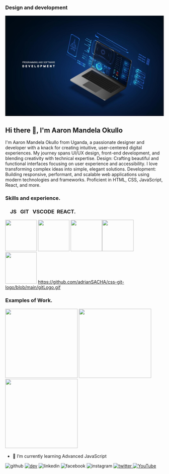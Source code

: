 ### Design and development
![Design and development](https://github.com/Aaron-Mandela-Okullo/Aaron-Mandela-Okullo/blob/main/banner.jpg)
## Hi there 👋, I'm Aaron Mandela Okullo

  I'm Aaron Mandela Okullo from Uganda, a passionate designer and developer with a knack for creating intuitive, user-centered digital experiences. My journey spans UI/UX design, front-end development, and blending creativity with technical expertise.
Design: Crafting beautiful and functional interfaces focusing on user experience and accessibility. I love transforming complex ideas into simple, elegant solutions.
Development: Building responsive, performant, and scalable web applications using modern technologies and frameworks. Proficient in HTML, CSS, JavaScript, React, and more.

### Skills and experience.
###    &nbsp; &nbsp; JS &nbsp;  GIT &nbsp; VSCODE&nbsp;  REACT.
<img src="https://camo.githubusercontent.com/9a9db11bf682066cca1dfc7a79306f13adcee2df86cf0b88f3f6d9486fefe1c2/68747470733a2f2f6d65646961332e67697068792e636f6d2f6d656469612f6c6e377a32655772696951416c6c6656636e2f323030772e77656270" width="100" height="100" /> <img src="https://camo.githubusercontent.com/ff8c16659c5be9471783b1d093383516e296e18306afdbc0f437bd7eb6ebe762/68747470733a2f2f692e67697068792e636f6d2f6d656469612f4b7a4a6b7a6a676766474e355079366e6b542f3230302e77656270" width="100" height="100" /> <img src="https://camo.githubusercontent.com/e1ada4548b12b723accb8d9bbe9dbda23267807464230504b47a199d62a6e8a1/68747470733a2f2f692e67697068792e636f6d2f6d656469612f49647941514a564e326b56504e55726f6a4d2f3230302e77656270" width="100" height="100" /><img src="https://camo.githubusercontent.com/6e9e2826de266e46d6443ac85bbdbfb992ebaa31648c25500229bd0dfec3eeca/68747470733a2f2f692e67697068792e636f6d2f6d656469612f654e41736a4f353574506267616f72376d612f323030772e77656270" width="100" height="100" /> <img src="https://github.com/user-attachments/assets/6b5725c3-7cee-4e42-8216-894b48377ff2" width="100" height="100" /> https://github.com/adrianSACHA/css-git-logo/blob/main/gitLogo.gif







### Examples of Work.
<img src="https://github.com/adriantwarog/adriantwarog/blob/master/covid19.gif" width="230" height="220" /> <img src="https://user-images.githubusercontent.com/74038190/213866269-5d00981c-7c98-46d7-8a8e-16f462f15227.gif" width="230" height="220" /> <img src="https://github.com/mayankchaudhary26/mayankchaudhary26/raw/master/.github/workflows/ezgif.com-gif-maker.gif" width="230" height="220" />


- 🌱 I’m currently learning Advanced JavaScript   


<img src='https://cdn.jsdelivr.net/npm/simple-icons@3.0.1/icons/github.svg' alt='github' height='40'>  [<img src='https://cdn.jsdelivr.net/npm/simple-icons@3.0.1/icons/dev-dot-to.svg' alt='dev' height='40'>](https://dev.to/Aaron-Mandela-Okullo/Aaron)  <img src='https://cdn.jsdelivr.net/npm/simple-icons@3.0.1/icons/linkedin.svg' alt='linkedin' height='40'>  <img src='https://cdn.jsdelivr.net/npm/simple-icons@3.0.1/icons/facebook.svg' alt='facebook' height='40'>  <img src='https://cdn.jsdelivr.net/npm/simple-icons@3.0.1/icons/instagram.svg' alt='instagram' height='40'>  [<img src='https://cdn.jsdelivr.net/npm/simple-icons@3.0.1/icons/twitter.svg' alt='twitter' height='40'>  <img src='https://cdn.jsdelivr.net/npm/simple-icons@3.0.1/icons/youtube.svg' alt='YouTube' height='40'>](https://www.youtube.com/channel/LY2BQLOs9CsuHXEWRq_qdg)  













